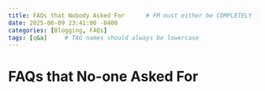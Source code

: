 ```yaml
---
title: FAQs that Nobody Asked For      # FM must either be COMPLETELY filled out or EMPTY between the lines for site to not break
date: 2025-06-09 23:41:00 -0400
categories: [Blogging, FAQs]
tags: [q&a]     # TAG names should always be lowercase
---
```


# FAQs that No-one Asked For